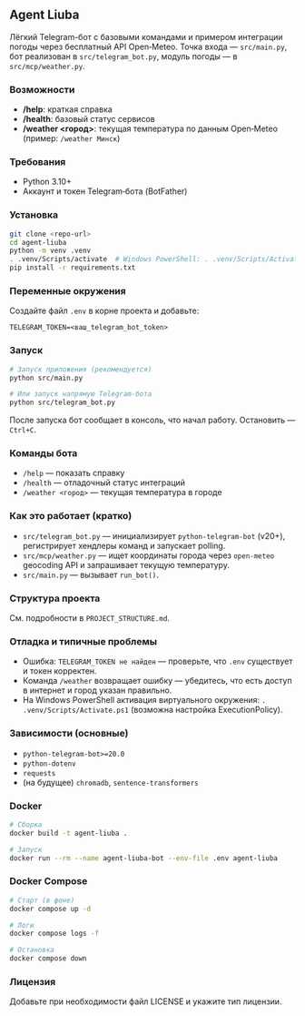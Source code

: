 ## Agent Liuba

Лёгкий Telegram-бот с базовыми командами и примером интеграции погоды через бесплатный API Open‑Meteo. Точка входа — `src/main.py`, бот реализован в `src/telegram_bot.py`, модуль погоды — в `src/mcp/weather.py`.

### Возможности
- **/help**: краткая справка
- **/health**: базовый статус сервисов
- **/weather <город>**: текущая температура по данным Open‑Meteo (пример: `/weather Минск`)

### Требования
- Python 3.10+
- Аккаунт и токен Telegram‑бота (BotFather)

### Установка
```bash
git clone <repo-url>
cd agent-liuba
python -m venv .venv
. .venv/Scripts/activate  # Windows PowerShell: . .venv/Scripts/Activate.ps1
pip install -r requirements.txt
```

### Переменные окружения
Создайте файл `.env` в корне проекта и добавьте:
```env
TELEGRAM_TOKEN=<ваш_telegram_bot_token>
```

### Запуск
```bash
# Запуск приложения (рекомендуется)
python src/main.py

# Или запуск напрямую Telegram-бота
python src/telegram_bot.py
```

После запуска бот сообщает в консоль, что начал работу. Остановить — `Ctrl+C`.

### Команды бота
- `/help` — показать справку
- `/health` — отладочный статус интеграций
- `/weather <город>` — текущая температура в городе

### Как это работает (кратко)
- `src/telegram_bot.py` — инициализирует `python-telegram-bot` (v20+), регистрирует хендлеры команд и запускает polling.
- `src/mcp/weather.py` — ищет координаты города через `open-meteo` geocoding API и запрашивает текущую температуру.
- `src/main.py` — вызывает `run_bot()`.

### Структура проекта
См. подробности в `PROJECT_STRUCTURE.md`.

### Отладка и типичные проблемы
- Ошибка: `TELEGRAM_TOKEN не найден` — проверьте, что `.env` существует и токен корректен.
- Команда `/weather` возвращает ошибку — убедитесь, что есть доступ в интернет и город указан правильно.
- На Windows PowerShell активация виртуального окружения: `. .venv/Scripts/Activate.ps1` (возможна настройка ExecutionPolicy).

### Зависимости (основные)
- `python-telegram-bot>=20.0`
- `python-dotenv`
- `requests`
- (на будущее) `chromadb`, `sentence-transformers`

### Docker
```bash
# Сборка
docker build -t agent-liuba .

# Запуск
docker run --rm --name agent-liuba-bot --env-file .env agent-liuba
```

### Docker Compose
```bash
# Старт (в фоне)
docker compose up -d

# Логи
docker compose logs -f

# Остановка
docker compose down
```

### Лицензия
Добавьте при необходимости файл LICENSE и укажите тип лицензии.


